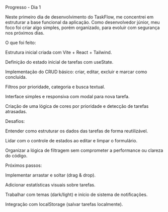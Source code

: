 Progresso - Dia 1

Neste primeiro dia de desenvolvimento do TaskFlow, me concentrei em estruturar a base funcional da aplicação. Como desenvolvedor júnior, meu foco foi criar algo simples, porém organizado, para evoluir com segurança nos próximos dias.

O que foi feito:

Estrutura inicial criada com Vite + React + Tailwind.

Definição do estado inicial de tarefas com useState.

Implementação do CRUD básico: criar, editar, excluir e marcar como concluída.

Filtros por prioridade, categoria e busca textual.

Interface simples e responsiva com modal para nova tarefa.

Criação de uma lógica de cores por prioridade e detecção de tarefas atrasadas.

Desafios:

Entender como estruturar os dados das tarefas de forma reutilizável.

Lidar com o controle de estados ao editar e limpar o formulário.

Organizar a lógica de filtragem sem comprometer a performance ou clareza do código.

Próximos passos:

Implementar arrastar e soltar (drag & drop).

Adicionar estatísticas visuais sobre tarefas.

Trabalhar com temas (dark/light) e início de sistema de notificações.

Integração com localStorage (salvar tarefas localmente).